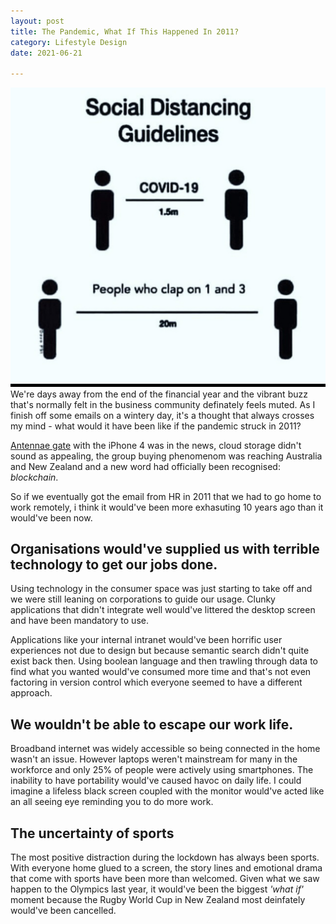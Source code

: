 ```yaml
---
layout: post
title: The Pandemic, What If This Happened In 2011?
category: Lifestyle Design
date: 2021-06-21

---
```


![covid-19](/images/covid-19.PNG)We're days away from the end of the financial year and the vibrant buzz that's normally felt in the business community definately feels muted. As I finish off some emails on a wintery day, it's a thought that always crosses my mind - what would it have been like if the pandemic struck in 2011?

[Antennae gate](https://www.businessinsider.com.au/apple-antennagate-scandal-timeline-10-year-anniversary-2020-7?r=US&IR=T) with the iPhone 4 was in the news, cloud storage didn't sound as appealing, the group buying phenomenom was reaching Australia and New Zealand and a new word had officially been recognised: *blockchain*. 

So if we eventually got the email from HR in 2011 that we had to go home to work remotely, i think it would've been more exhasuting 10 years ago than it would've been now.

## Organisations would've supplied us with terrible technology to get our jobs done.

Using technology in the consumer space was just starting to take off and we were still leaning on corporations to guide our usage. Clunky applications that didn't integrate well would've littered the desktop screen and have been mandatory to use.

Applications like your internal intranet would've been horrific user experiences not due to design but because semantic search didn't quite exist back then. Using boolean language and then trawling through data to find what you wanted would've consumed more time and that's not even factoring in version control which everyone seemed to have a different approach.

## We wouldn't be able to escape our work life.

Broadband internet was widely accessible so being connected in the home wasn't an issue. However laptops weren't mainstream for many in the workforce and only 25% of people were actively using smartphones. The inability to have portability would've caused havoc on daily life. I could imagine a lifeless black screen coupled with the monitor would've acted like an all seeing eye reminding you to do more work.

## The uncertainty of sports

The most positive distraction during the lockdown has always been sports. With everyone home glued to a screen, the story lines and emotional drama that come with sports have been more than welcomed. Given what we saw happen to the Olympics last year, it would've been the biggest *'what if'* moment because the Rugby World Cup in New Zealand most deinfately would've been cancelled.